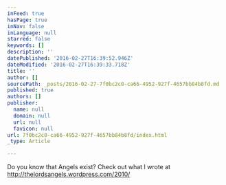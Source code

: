 ```yaml
---
inFeed: true
hasPage: true
inNav: false
inLanguage: null
starred: false
keywords: []
description: ''
datePublished: '2016-02-27T16:39:52.946Z'
dateModified: '2016-02-27T16:39:33.718Z'
title: ''
author: []
sourcePath: _posts/2016-02-27-7f0bc2c0-ca66-4952-927f-4657bb84b8fd.md
published: true
authors: []
publisher:
  name: null
  domain: null
  url: null
  favicon: null
url: 7f0bc2c0-ca66-4952-927f-4657bb84b8fd/index.html
_type: Article

---
```

Do you know that Angels exist? Check out what I wrote at http://thelordsangels.wordpress.com/2010/